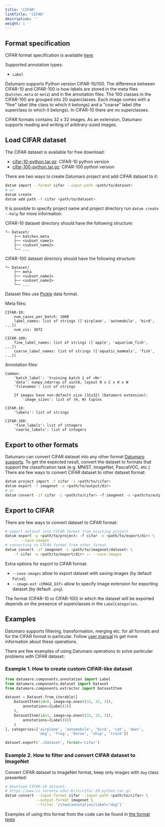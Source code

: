 ```yaml
---
title: 'CIFAR'
linkTitle: 'CIFAR'
description: ''
weight: 1
---
```


## Format specification

CIFAR format specification is available [here](https://www.cs.toronto.edu/~kriz/cifar.html).

Supported annotation types:
- `Label`

Datumaro supports Python version CIFAR-10/100.
The difference between CIFAR-10 and CIFAR-100 is how labels are stored
in the meta files (`batches.meta` or `meta`) and in the annotation files.
The 100 classes in the CIFAR-100 are grouped into 20 superclasses. Each image
comes with a "fine" label (the class to which it belongs) and a "coarse" label
(the superclass to which it belongs). In CIFAR-10 there are no superclasses.

CIFAR formats contains 32 x 32 images. As an extension, Datumaro supports
reading and writing of arbitrary-sized images.

## Load CIFAR dataset

The CIFAR dataset is available for free download:

- [cifar-10-python.tar.gz](https://www.cs.toronto.edu/~kriz/cifar-10-python.tar.gz):
  CIFAR-10 python version
- [cifar-100-python.tar.gz](https://www.cs.toronto.edu/~kriz/cifar-100-python.tar.gz):
  CIFAR-100 python version

There are two ways to create Datumaro project and add CIFAR dataset to it:

``` bash
datum import --format cifar --input-path <path/to/dataset>
# or
datum create
datum add path -f cifar <path/to/dataset>
```

It is possible to specify project name and project directory run
`datum create --help` for more information.

CIFAR-10 dataset directory should have the following structure:

<!--lint disable fenced-code-flag-->
```
└─ Dataset/
    ├── batches.meta
    ├── <subset_name1>
    ├── <subset_name2>
    └── ...
```

CIFAR-100 dataset directory should have the following structure:

<!--lint disable fenced-code-flag-->
```
└─ Dataset/
    ├── meta
    ├── <subset_name1>
    ├── <subset_name2>
    └── ...
```

Dataset files use [Pickle](https://docs.python.org/3/library/pickle.html)
data format.

Meta files:

<!--lint disable fenced-code-flag-->
```
CIFAR-10:
    num_cases_per_batch: 1000
    label_names: list of strings (['airplane', 'automobile', 'bird', ...])
    num_vis: 3072

CIFAR-100:
    fine_label_names: list of strings (['apple', 'aquarium_fish', ...])
    coarse_label_names: list of strings (['aquatic_mammals', 'fish', ...])
```

Annotation files:

<!--lint disable fenced-code-flag-->
```
Common:
    'batch_label': 'training batch 1 of <N>'
    'data': numpy.ndarray of uint8, layout N x C x H x W
    'filenames': list of strings

    If images have non-default size (32x32) (Datumaro extension):
        'image_sizes': list of (H, W) tuples

CIFAR-10:
    'labels': list of strings

CIFAR-100:
    'fine_labels': list of integers
    'coarse_labels': list of integers
```

## Export to other formats

Datumaro can convert CIFAR dataset into any other format [Datumaro supports](/docs/user-manual/supported-formats).
To get the expected result, convert the dataset to formats
that support the classification task (e.g. MNIST, ImageNet, PascalVOC,
etc.) There are few ways to convert CIFAR dataset to other dataset format:

``` bash
datum project import -f cifar -i <path/to/cifar>
datum export -f imagenet -o <path/to/output/dir>
# or
datum convert -if cifar -i <path/to/cifar> -f imagenet -o <path/to/output/dir>
```

## Export to CIFAR

There are few ways to convert dataset to CIFAR format:

``` bash
# export dataset into CIFAR format from existing project
datum export -p <path/to/project> -f cifar -o <path/to/export/dir> \
    -- --save-images
# converting to CIFAR format from other format
datum convert -if imagenet -i <path/to/imagenet/dataset> \
    -f cifar -o <path/to/export/dir> -- --save-images
```

Extra options for export to CIFAR format:

- `--save-images` allow to export dataset with saving images
(by default `False`);
- `--image-ext <IMAGE_EXT>` allow to specify image extension
for exporting dataset (by default `.png`).

The format (CIFAR-10 or CIFAR-100) in which the dataset will be
exported depends on the presence of superclasses in the `LabelCategories`.

## Examples

Datumaro supports filtering, transformation, merging etc. for all formats
and for the CIFAR format in particular. Follow [user manual](/docs/user-manual)
to get more information about these operations.

There are few examples of using Datumaro operations to solve
particular problems with CIFAR dataset:

### Example 1. How to create custom CIFAR-like dataset

```python
from datumaro.components.annotation import Label
from datumaro.components.dataset import Dataset
from datumaro.components.extractor import DatasetItem

dataset = Dataset.from_iterable([
    DatasetItem(id=0, image=np.ones((32, 32, 3)),
        annotations=[Label(3)]
    ),
    DatasetItem(id=1, image=np.ones((32, 32, 3)),
        annotations=[Label(8)]
    )
], categories=['airplane', 'automobile', 'bird', 'cat', 'deer',
               'dog', 'frog', 'horse', 'ship', 'truck'])

dataset.export('./dataset', format='cifar')
```

### Example 2. How to filter and convert CIFAR dataset to ImageNet

Convert CIFAR dataset to ImageNet format, keep only images with `dog` class
presented:

``` bash
# Download CIFAR-10 dataset:
# https://www.cs.toronto.edu/~kriz/cifar-10-python.tar.gz
datum convert --input-format cifar --input-path <path/to/cifar> \
              --output-format imagenet \
              --filter '/item[annotation/label="dog"]'
```

Examples of using this format from the code can be found in
[the format tests](https://github.com/openvinotoolkit/datumaro/blob/develop/tests/test_cifar_format.py)
